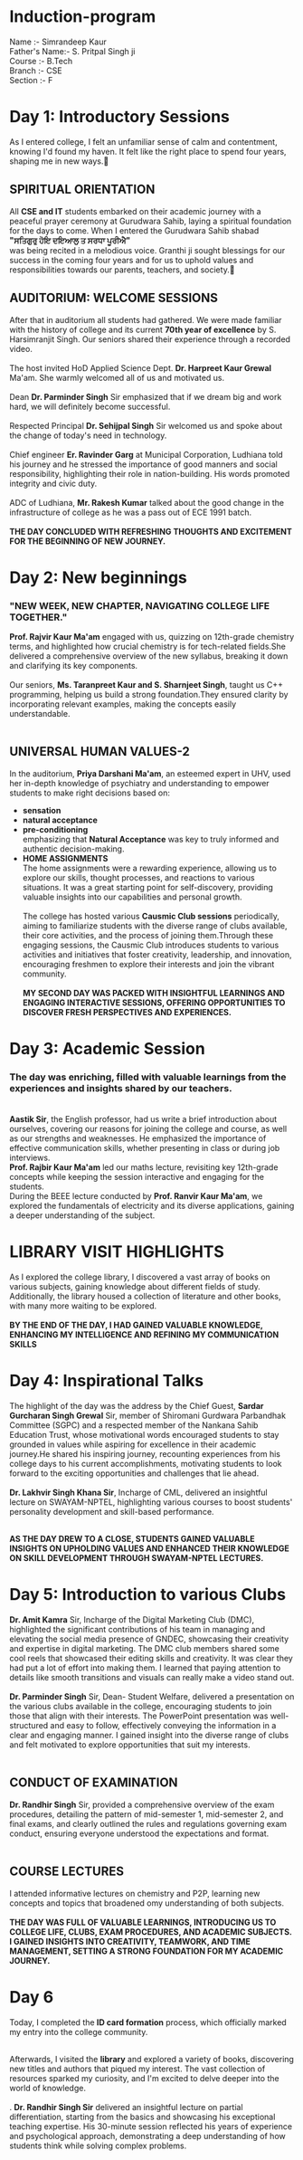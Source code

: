 # Induction-program
Name :- Simrandeep Kaur<br>
Father's Name:- S. Pritpal Singh ji<br>
Course :- B.Tech<br>
Branch :- CSE<br>
Section :- F<br> 

# Day 1: Introductory Sessions
As I entered college, I felt an unfamiliar sense of calm and contentment, knowing I'd found my haven. It felt like the right place to spend four years, shaping me in new ways.🌼
<br>
## SPIRITUAL ORIENTATION  
All **CSE and IT** students embarked on their academic journey with a peaceful prayer ceremony at Gurudwara Sahib, laying a spiritual foundation for the days to come.
When I entered the Gurudwara Sahib shabad <br>
**"ਸਤਿਗੁਰੁ ਹੋਇ ਦਇਆਲੁ ਤ ਸਰਧਾ ਪੂਰੀਐ"** <br>
was being recited in a melodious voice. Granthi ji sought blessings for our success in the coming four years and for us to uphold values and responsibilities towards our parents, teachers, and society.🙏
<br>
## AUDITORIUM: WELCOME SESSIONS
After that in auditorium  all students had gathered. We were made familiar with the history of college and its current **70th year of excellence** by S. Harsimranjit Singh. Our seniors shared their experience through a recorded video. <br> <br>
The host invited HoD Applied Science Dept. **Dr. Harpreet Kaur Grewal** Ma'am. She warmly welcomed all of us and motivated us.<br><br>
Dean **Dr. Parminder Singh** Sir emphasized that if we dream big and work hard, we will definitely become successful.<br><br>
Respected Principal **Dr. Sehijpal Singh** Sir welcomed us and spoke about the change of today's need in technology.
<br><br>
Chief engineer **Er. Ravinder Garg** at Municipal Corporation, Ludhiana told his journey and he stressed the importance of good manners and social responsibility, highlighting their role in nation-building. His words promoted integrity and civic duty. <br><br>
ADC of Ludhiana, **Mr. Rakesh Kumar** talked about the good change in the infrastructure of college as he was a pass out of ECE 1991 batch. <br> <br>
**THE DAY CONCLUDED WITH REFRESHING THOUGHTS AND EXCITEMENT FOR THE BEGINNING OF NEW JOURNEY.**


# Day 2: New beginnings
### "NEW WEEK, NEW CHAPTER, NAVIGATING COLLEGE LIFE TOGETHER."<br>
**Prof. Rajvir Kaur Ma'am** engaged with us, quizzing on 12th-grade chemistry terms, and highlighted how crucial chemistry is for tech-related fields.She delivered a comprehensive overview of the new syllabus, breaking it down and clarifying its key components.<br><br>
Our seniors, **Ms. Taranpreet Kaur and S. Sharnjeet Singh**, taught us C++ programming, helping us build a strong foundation.They ensured clarity by incorporating relevant examples, making the concepts easily understandable.<br> <br>
## UNIVERSAL HUMAN VALUES-2 <br>
In the auditorium, **Priya Darshani Ma'am**, an esteemed expert in UHV, used her in-depth knowledge of psychiatry and understanding to empower students to make right decisions based on:
- **sensation** <br>
- **natural acceptance**<br>
- **pre-conditioning** <br>
emphasizing that **Natural Acceptance** was key to truly informed and authentic decision-making.<br>
- **HOME ASSIGNMENTS**<br>
The home assignments were a  rewarding experience, allowing us to explore our skills, thought processes, and reactions to various situations. It was a great starting point for self-discovery, providing valuable insights into our capabilities and personal growth.<br> <br>
The college has hosted various **Causmic Club sessions** periodically, aiming to familiarize students with the diverse range of clubs available, their core activities, and the process of joining them.Through these engaging sessions, the Causmic Club introduces students to various activities and initiatives that foster creativity, leadership, and innovation, encouraging freshmen to explore their interests and join the vibrant community. <br> <br>
**MY SECOND DAY WAS PACKED WITH INSIGHTFUL LEARNINGS AND ENGAGING INTERACTIVE SESSIONS, OFFERING OPPORTUNITIES TO DISCOVER FRESH PERSPECTIVES AND EXPERIENCES.**

# Day 3: Academic Session
### The day was enriching, filled with valuable learnings from the experiences and insights shared by our teachers. <br> <br>

**Aastik Sir**, the English professor, had us write a brief introduction about ourselves, covering our reasons for joining the college and course, as well as our strengths and weaknesses. He emphasized the importance of effective communication skills, whether presenting in class or during job interviews. <br>
**Prof. Rajbir Kaur Ma'am** led our maths lecture, revisiting key 12th-grade concepts while keeping the session interactive and engaging for the students.<br>
During the BEEE lecture conducted by **Prof. Ranvir Kaur Ma'am**, we explored the fundamentals of electricity and its diverse applications, gaining a deeper understanding of the subject.<br>

# LIBRARY VISIT HIGHLIGHTS

As I explored the college library, I discovered a vast array of books on various subjects, gaining knowledge about different fields of study. Additionally, the library housed a collection of literature and other books, with many more waiting to be explored.<br> <br>
**BY THE END OF THE DAY, I HAD GAINED VALUABLE KNOWLEDGE, ENHANCING MY INTELLIGENCE AND REFINING MY COMMUNICATION SKILLS**<br> 
# Day 4: Inspirational Talks

The highlight of the day was the address by the Chief Guest, **Sardar Gurcharan Singh Grewal** Sir, member of Shiromani Gurdwara Parbandhak Committee (SGPC) and a respected member of the Nankana Sahib Education Trust, whose motivational words encouraged students to stay grounded in values while aspiring for excellence in their academic journey.He shared his inspiring journey, recounting experiences from his college days to his current accomplishments, motivating students to look forward to the exciting opportunities and challenges that lie ahead.<br> <br>
**Dr. Lakhvir Singh Khana Sir**, Incharge of CML, delivered an insightful lecture on SWAYAM-NPTEL, highlighting various courses to boost students' personality development and skill-based performance.<br><br>

**AS THE DAY DREW TO A CLOSE, STUDENTS GAINED VALUABLE INSIGHTS ON UPHOLDING VALUES AND ENHANCED THEIR KNOWLEDGE ON SKILL DEVELOPMENT THROUGH SWAYAM-NPTEL LECTURES.**

# Day 5: Introduction to various Clubs


**Dr. Amit Kamra** Sir, Incharge of the Digital Marketing Club (DMC), highlighted the significant contributions of his team in managing and elevating the social media presence of GNDEC, showcasing their creativity and expertise in digital marketing. The DMC club members shared some cool reels that showcased their editing skills and creativity. It was clear they had put a lot of effort into making them. I learned that paying attention to details like smooth transitions and visuals can really make a video stand out.<br><br>
**Dr. Parminder Singh** Sir, Dean- Student Welfare, delivered a presentation on the various clubs available in the college, encouraging students to join those that align with their interests. The PowerPoint presentation was well-structured and easy to follow, effectively conveying the information in a clear and engaging manner. I gained insight into the diverse range of clubs and felt motivated to explore opportunities that suit my interests. <br> <br>
## CONDUCT OF EXAMINATION 
**Dr. Randhir Singh** Sir, provided a comprehensive overview of the exam procedures, detailing the pattern of mid-semester 1, mid-semester 2, and final exams, and clearly outlined the rules and regulations governing exam conduct, ensuring everyone understood the expectations and format.<br> <br>
## COURSE LECTURES
I attended informative lectures on chemistry and P2P, learning new concepts and topics that broadened omy understanding of both subjects.<br> <br> 
**THE DAY WAS FULL OF VALUABLE LEARNINGS, INTRODUCING US TO COLLEGE LIFE, CLUBS, EXAM PROCEDURES, AND ACADEMIC SUBJECTS. I GAINED INSIGHTS INTO CREATIVITY, TEAMWORK, AND TIME MANAGEMENT, SETTING A STRONG FOUNDATION FOR MY ACADEMIC JOURNEY.**

# Day 6

Today, I completed the **ID card formation** process, which officially marked my entry into the college community. <br> <br>

Afterwards, I visited the **library** and explored a variety of books, discovering new titles and authors that piqued my interest. The vast collection of resources sparked my curiosity, and I'm excited to delve deeper into the world of knowledge.<br> <br>
.
**Dr. Randhir Singh Sir** delivered an insightful lecture on partial differentiation, starting from the basics and showcasing his exceptional teaching expertise. His 30-minute session reflected his years of experience and psychological approach, demonstrating a deep understanding of how students think while solving complex problems.<br> <br>






